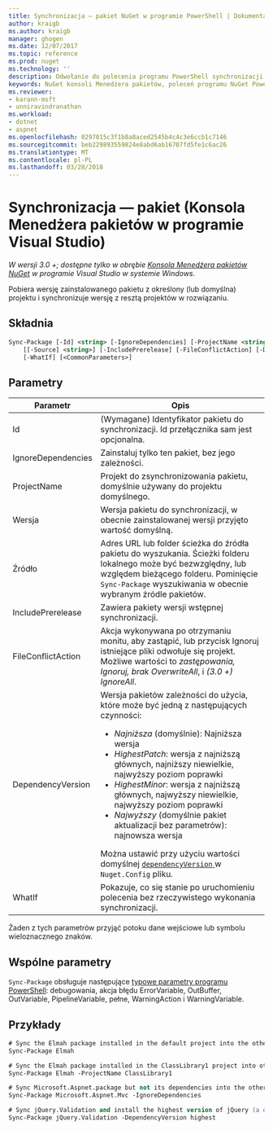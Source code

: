 ```yaml
---
title: Synchronizacja — pakiet NuGet w programie PowerShell | Dokumentacja firmy Microsoft
author: kraigb
ms.author: kraigb
manager: ghogen
ms.date: 12/07/2017
ms.topic: reference
ms.prod: nuget
ms.technology: ''
description: Odwołanie do polecenia programu PowerShell synchronizacji pakietu w konsoli Menedżera pakietów NuGet w programie Visual Studio.
keywords: NuGet konsoli Menedżera pakietów, poleceń programu NuGet Powershell NuGet w programie PowerShell, pakiet synchronizacji
ms.reviewer:
- karann-msft
- unniravindranathan
ms.workload:
- dotnet
- aspnet
ms.openlocfilehash: 0297015c3f1b8a8aced2545b4c4c3e6ccb1c7146
ms.sourcegitcommit: beb229893559824e8abd6ab16707fd5fe1c6ac26
ms.translationtype: MT
ms.contentlocale: pl-PL
ms.lasthandoff: 03/28/2018
---
```

# <a name="sync-package-package-manager-console-in-visual-studio"></a>Synchronizacja — pakiet (Konsola Menedżera pakietów w programie Visual Studio)

*W wersji 3.0 +; dostępne tylko w obrębie [Konsola Menedżera pakietów NuGet](package-manager-console.md) w programie Visual Studio w systemie Windows.*

Pobiera wersję zainstalowanego pakietu z określony (lub domyślna) projektu i synchronizuje wersję z resztą projektów w rozwiązaniu.

## <a name="syntax"></a>Składnia

```ps
Sync-Package [-Id] <string> [-IgnoreDependencies] [-ProjectName <string>] [[-Version] <string>]
    [[-Source] <string>] [-IncludePrerelease] [-FileConflictAction] [-DependencyVersion]
    [-WhatIf] [<CommonParameters>]
```

## <a name="parameters"></a>Parametry

| Parametr | Opis |
| --- | --- |
| Id | (Wymagane) Identyfikator pakietu do synchronizacji. Id przełącznika sam jest opcjonalna. |
| IgnoreDependencies | Zainstaluj tylko ten pakiet, bez jego zależności. |
| ProjectName | Projekt do zsynchronizowania pakietu, domyślnie używany do projektu domyślnego. |
| Wersja | Wersja pakietu do synchronizacji, w obecnie zainstalowanej wersji przyjęto wartość domyślną. |
| Źródło | Adres URL lub folder ścieżka do źródła pakietu do wyszukania. Ścieżki folderu lokalnego może być bezwzględny, lub względem bieżącego folderu. Pominięcie `Sync-Package` wyszukiwania w obecnie wybranym źródle pakietów. |
| IncludePrerelease | Zawiera pakiety wersji wstępnej synchronizacji. |
| FileConflictAction | Akcja wykonywana po otrzymaniu monitu, aby zastąpić, lub przycisk Ignoruj istniejące pliki odwołuje się projekt. Możliwe wartości to *zastępowania, Ignoruj, brak OverwriteAll*, i *(3.0 +)* *IgnoreAll*. |
| DependencyVersion | Wersja pakietów zależności do użycia, które może być jedną z następujących czynności:<br/><ul><li>*Najniższa* (domyślnie): Najniższa wersja</li><li>*HighestPatch*: wersja z najniższą głównych, najniższy niewielkie, najwyższy poziom poprawki</li><li>*HighestMinor*: wersja z najniższą głównych, najwyższy niewielkie, najwyższy poziom poprawki</li><li>*Najwyższy* (domyślnie pakiet aktualizacji bez parametrów): najnowsza wersja</li></ul>Można ustawić przy użyciu wartości domyślnej [ `dependencyVersion` ](../reference/nuget-config-file.md#config-section) w `Nuget.Config` pliku. |
| WhatIf | Pokazuje, co się stanie po uruchomieniu polecenia bez rzeczywistego wykonania synchronizacji. |

Żaden z tych parametrów przyjąć potoku dane wejściowe lub symbolu wieloznacznego znaków.

## <a name="common-parameters"></a>Wspólne parametry

`Sync-Package` obsługuje następujące [typowe parametry programu PowerShell](http://go.microsoft.com/fwlink/?LinkID=113216): debugowania, akcja błędu ErrorVariable, OutBuffer, OutVariable, PipelineVariable, pełne, WarningAction i WarningVariable.

## <a name="examples"></a>Przykłady

```ps
# Sync the Elmah package installed in the default project into the other projects in the solution
Sync-Package Elmah

# Sync the Elmah package installed in the ClassLibrary1 project into other projects in the solution
Sync-Package Elmah -ProjectName ClassLibrary1

# Sync Microsoft.Aspnet.package but not its dependencies into the other projects in the solution
Sync-Package Microsoft.Aspnet.Mvc -IgnoreDependencies

# Sync jQuery.Validation and install the highest version of jQuery (a dependency) from the package source    
Sync-Package jQuery.Validation -DependencyVersion highest
```
